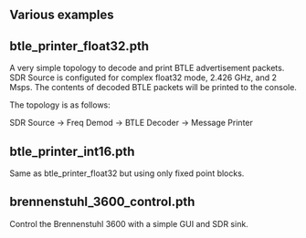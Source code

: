 ## Various examples

## btle_printer_float32.pth

A very simple topology to decode and print BTLE advertisement packets.
SDR Source is configuted for complex float32 mode, 2.426 GHz, and 2 Msps.
The contents of decoded BTLE packets will be printed to the console.

The topology is as follows:

SDR Source -> Freq Demod -> BTLE Decoder -> Message Printer

## btle_printer_int16.pth

Same as btle_printer_float32 but using only fixed point blocks.

## brennenstuhl_3600_control.pth

Control the Brennenstuhl 3600 with a simple GUI and SDR sink.
